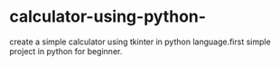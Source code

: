 # calculator-using-python-
create a simple calculator using tkinter in python language.first simple project in python for beginner.
